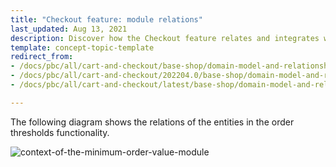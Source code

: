 ```yaml
---
title: "Checkout feature: module relations"
last_updated: Aug 13, 2021
description: Discover how the Checkout feature relates and integrates with Spryker Cloud Commerce OS modules
template: concept-topic-template
redirect_from:
- /docs/pbc/all/cart-and-checkout/base-shop/domain-model-and-relationships/checkout-feature-module-relations.html
- /docs/pbc/all/cart-and-checkout/202204.0/base-shop/domain-model-and-relationships/checkout-feature-module-relations.html
- /docs/pbc/all/cart-and-checkout/latest/base-shop/domain-model-and-relationships/checkout-feature-module-relations.html

---
```


The following diagram shows the relations of the entities in the order thresholds functionality.  

<div class="width-100">

![context-of-the-minimum-order-value-module](https://spryker.s3.eu-central-1.amazonaws.com/docs/Features/Shopping+Cart/Cart/Minimum+Order+Value/Minimum+Order+Value+Feature+Overview/context-of-the-minimum-order-value-module.png)

</div>
